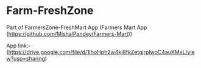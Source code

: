 # Farm-FreshZone
Part of FarmersZone-FreshMart App (Farmers Mart App (https://github.com/MishalPandey/Farmers-Mart))

App link:-(https://drive.google.com/file/d/1IhoHph2w4kj8fkZetgjrplwoC4auKMxL/view?usp=sharing)





